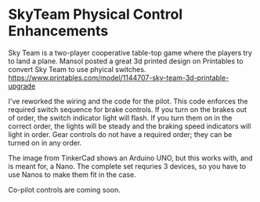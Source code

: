 # SkyTeam Physical Control Enhancements
Sky Team is a two-player cooperative table-top game where the players try to land a plane.
Mansol posted a great 3d printed design on Printables to convert Sky Team to use phyical switches. https://www.printables.com/model/1144707-sky-team-3d-printable-upgrade

I've reworked the wiring and the code for the pilot. This code enforces the required switch sequence for brake controls. If you turn on the brakes out of order, the switch indicator light will flash. If you turn them on in the correct order, the lights will be steady and the braking speed indicators will light in order. Gear controls do not have a required order; they can be turned on in any order.

The image from TinkerCad shows an Arduino UNO, but this works with, and is meant for, a Nano. The complete set requries 3 devices, so you have to use Nanos to make them fit in the case.

Co-pilot controls are coming soon.
